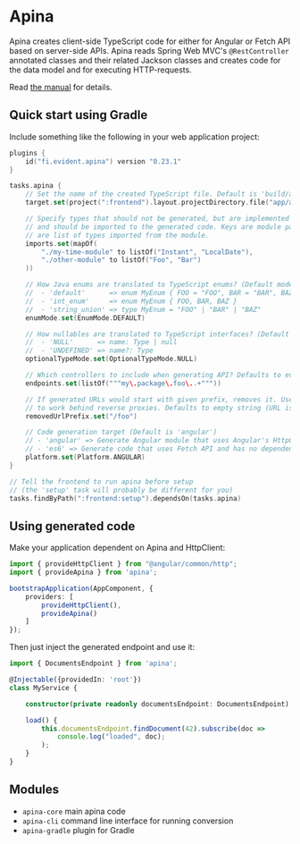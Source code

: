 # Apina

Apina creates client-side TypeScript code for either for Angular or Fetch API based on server-side APIs. Apina reads
Spring Web MVC's `@RestController` annotated classes and their related Jackson classes and creates code for the data
model and for executing HTTP-requests.

Read [the manual](https://apina.evident.fi/) for details.

## Quick start using Gradle

Include something like the following in your web application project:

```kotlin
plugins {
    id("fi.evident.apina") version "0.23.1"
}

tasks.apina {
    // Set the name of the created TypeScript file. Default is 'build/apina/apina.ts'.
    target.set(project(":frontend").layout.projectDirectory.file("app/apina-api.ts"))

    // Specify types that should not be generated, but are implemented manually
    // and should be imported to the generated code. Keys are module paths, values
    // are list of types imported from the module.
    imports.set(mapOf(
        "./my-time-module" to listOf("Instant", "LocalDate"),
        "./other-module" to listOf("Foo", "Bar")
    ))

    // How Java enums are translated to TypeScript enums? (Default mode is 'default'.)
    //  - 'default'      => enum MyEnum { FOO = "FOO", BAR = "BAR", BAZ = "BAZ" }
    //  - 'int_enum'     => enum MyEnum { FOO, BAR, BAZ }
    //  - 'string_union' => type MyEnum = "FOO" | "BAR" | "BAZ"
    enumMode.set(EnumMode.DEFAULT)

    // How nullables are translated to TypeScript interfaces? (Default mode is 'NULL'.)
    //  - 'NULL'      => name: Type | null
    //  - 'UNDEFINED' => name?: Type
    optionalTypeMode.set(OptionalTypeMode.NULL)

    // Which controllers to include when generating API? Defaults to everything.
    endpoints.set(listOf("""my\.package\.foo\..+"""))

    // If generated URLs would start with given prefix, removes it. Useful when configuring Apina
    // to work behind reverse proxies. Defaults to empty string (URL is not modified).
    removedUrlPrefix.set("/foo")

    // Code generation target (Default is 'angular')
    // - 'angular' => Generate Angular module that uses Angular's HttpClient
    // - 'es6' => Generate code that uses Fetch API and has no dependencies apart from ES6
    platform.set(Platform.ANGULAR)
}

// Tell the frontend to run apina before setup
// (the 'setup' task will probably be different for you)
tasks.findByPath(":frontend:setup").dependsOn(tasks.apina)
```

## Using generated code

Make your application dependent on Apina and HttpClient:

```typescript
import { provideHttpClient } from "@angular/common/http";
import { provideApina } from 'apina';

bootstrapApplication(AppComponent, {
    providers: [
        provideHttpClient(),
        provideApina()
    ]
});
```

Then just inject the generated endpoint and use it:

```typescript
import { DocumentsEndpoint } from 'apina';

@Injectable({providedIn: 'root'})
class MyService {

    constructor(private readonly documentsEndpoint: DocumentsEndpoint) { }

    load() {
        this.documentsEndpoint.findDocument(42).subscribe(doc =>
            console.log("loaded", doc);
        );
    }
}
```

## Modules

  - `apina-core` main apina code
  - `apina-cli` command line interface for running conversion
  - `apina-gradle` plugin for Gradle
